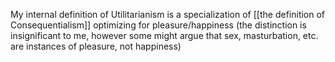 My internal definition of Utilitarianism is a specialization of [[the definition of Consequentialism]] optimizing for pleasure/happiness (the distinction is insignificant to me, however some might argue that sex, masturbation, etc. are instances of pleasure, not happiness)